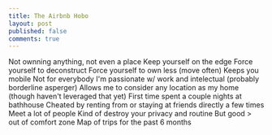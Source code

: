 ```yaml
---
title: The Airbnb Hobo
layout: post
published: false
comments: true
---
```


Not ownning anything, not even a place
Keep yourself on the edge
Force yourself to deconstruct
Force yourself to own less (move often)
Keeps you mobile
Not for everybody
I'm passionate w/ work and intelectual (probably borderline asperger)
Allows me to consider any location as my home (though haven't leveraged that yet)
First time spent a couple nights at bathhouse
Cheated by renting from or staying at friends directly a few times
Meet a lot of people
Kind of destroy your privacy and routine
But good > out of comfort zone
Map of trips for the past 6 months
